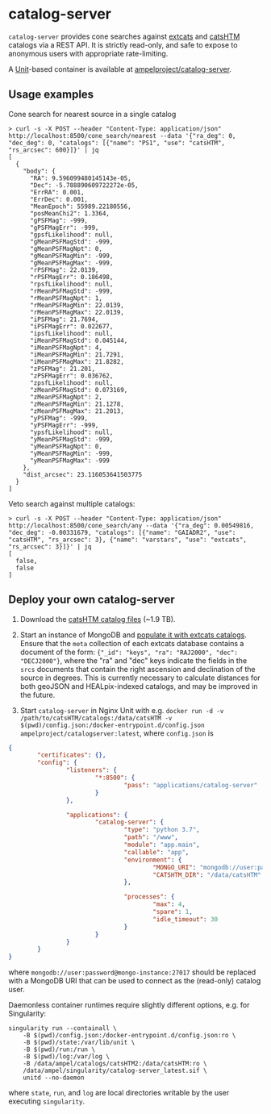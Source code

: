 # catalog-server

`catalog-server` provides cone searches against [extcats](https://github.com/MatteoGiomi/extcats) and [catsHTM](https://github.com/maayane/catsHTM) catalogs via a REST API. It is strictly read-only, and safe to expose to anonymous users with appropriate rate-limiting.

A [Unit](https://unit.nginx.org)-based container is available at [ampelproject/catalog-server](https://hub.docker.com/r/ampelproject/catalog-server).

## Usage examples

Cone search for nearest source in a single catalog
```shell
> curl -s -X POST --header "Content-Type: application/json" http://localhost:8500/cone_search/nearest --data '{"ra_deg": 0, "dec_deg": 0, "catalogs": [{"name": "PS1", "use": "catsHTM", "rs_arcsec": 600}]}' | jq
[
  {
    "body": {
      "RA": 9.596099480145143e-05,
      "Dec": -5.788890609722272e-05,
      "ErrRA": 0.001,
      "ErrDec": 0.001,
      "MeanEpoch": 55989.22180556,
      "posMeanChi2": 1.3364,
      "gPSFMag": -999,
      "gPSFMagErr": -999,
      "gpsfLikelihood": null,
      "gMeanPSFMagStd": -999,
      "gMeanPSFMagNpt": 0,
      "gMeanPSFMagMin": -999,
      "gMeanPSFMagMax": -999,
      "rPSFMag": 22.0139,
      "rPSFMagErr": 0.186498,
      "rpsfLikelihood": null,
      "rMeanPSFMagStd": -999,
      "rMeanPSFMagNpt": 1,
      "rMeanPSFMagMin": 22.0139,
      "rMeanPSFMagMax": 22.0139,
      "iPSFMag": 21.7694,
      "iPSFMagErr": 0.022677,
      "ipsfLikelihood": null,
      "iMeanPSFMagStd": 0.045144,
      "iMeanPSFMagNpt": 4,
      "iMeanPSFMagMin": 21.7291,
      "iMeanPSFMagMax": 21.8282,
      "zPSFMag": 21.201,
      "zPSFMagErr": 0.036762,
      "zpsfLikelihood": null,
      "zMeanPSFMagStd": 0.073169,
      "zMeanPSFMagNpt": 2,
      "zMeanPSFMagMin": 21.1278,
      "zMeanPSFMagMax": 21.2013,
      "yPSFMag": -999,
      "yPSFMagErr": -999,
      "ypsfLikelihood": null,
      "yMeanPSFMagStd": -999,
      "yMeanPSFMagNpt": 0,
      "yMeanPSFMagMin": -999,
      "yMeanPSFMagMax": -999
    },
    "dist_arcsec": 23.116053641503775
  }
]
```

Veto search against multiple catalogs:
```shell
> curl -s -X POST --header "Content-Type: application/json" http://localhost:8500/cone_search/any --data '{"ra_deg": 0.00549816, "dec_deg": -0.00331679, "catalogs": [{"name": "GAIADR2", "use": "catsHTM", "rs_arcsec": 3}, {"name": "varstars", "use": "extcats", "rs_arcsec": 3}]}' | jq
[
  false,
  false
]
```

## Deploy your own catalog-server

1. Download the [catsHTM catalog files](https://euler1.weizmann.ac.il/catsHTM/) (~1.9 TB).

2. Start an instance of MongoDB and [populate it with extcats catalogs](https://github.com/MatteoGiomi/extcats/blob/8b9360d77d25b5d9b3c246368731d21fb56f72fa/notebooks/insert_example.ipynb). Ensure that the `meta` collection of each extcats database contains a document of the form: `{"_id": "keys", "ra": "RAJ2000", "dec": "DECJ2000"}`, where the "ra" and "dec" keys indicate the fields in the `srcs` documents that contain the right ascension and declination of the source in degrees. This is currently necessary to calculate distances for both geoJSON and HEALpix-indexed catalogs, and may be improved in the future.

3. Start `catalog-server` in Nginx Unit with e.g. `docker run -d -v /path/to/catsHTM/catalogs:/data/catsHTM -v $(pwd)/config.json:/docker-entrypoint.d/config.json ampelproject/catalogserver:latest`, where `config.json` is

```json
{
        "certificates": {},
        "config": {
                "listeners": {
                        "*:8500": {
                                "pass": "applications/catalog-server"
                        }
                },

                "applications": {
                        "catalog-server": {
                                "type": "python 3.7",
                                "path": "/www",
                                "module": "app.main",
                                "callable": "app",
                                "environment": {
                                        "MONGO_URI": "mongodb://user:password@mongo-instance:27017",
                                        "CATSHTM_DIR": "/data/catsHTM"
                                },

                                "processes": {
                                        "max": 4,
                                        "spare": 1,
                                        "idle_timeout": 30
                                }
                        }
                }
        }
}
```

where `mongodb://user:password@mongo-instance:27017` should be replaced with a MongoDB URI that can be used to connect as the (read-only) catalog user.

Daemonless container runtimes require slightly different options, e.g. for Singularity:

```shell
singularity run --containall \
    -B $(pwd)/config.json:/docker-entrypoint.d/config.json:ro \
    -B $(pwd)/state:/var/lib/unit \
    -B $(pwd)/run:/run \
    -B $(pwd)/log:/var/log \
    -B /data/ampel/catalogs/catsHTM2:/data/catsHTM:ro \
    /data/ampel/singularity/catalog-server_latest.sif \
    unitd --no-daemon
```

where `state`, `run`, and `log` are local directories writable by the user executing `singularity`.